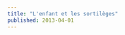 ```yaml
---
title: "L'enfant et les sortilèges"
published: 2013-04-01
---
```


<!-- TODO date is wrong here -->
